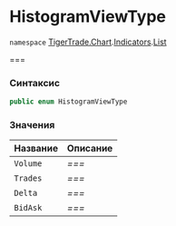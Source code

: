 # HistogramViewType

`namespace` [TigerTrade.Chart](../../../../).[Indicators](../).[List](./)

\===

### Синтаксис

```csharp
public enum HistogramViewType
```

### Значения

| Название | Описание |
| -------- | -------- |
| `Volume` | _===_    |
| `Trades` | _===_    |
| `Delta`  | _===_    |
| `BidAsk` | _===_    |

